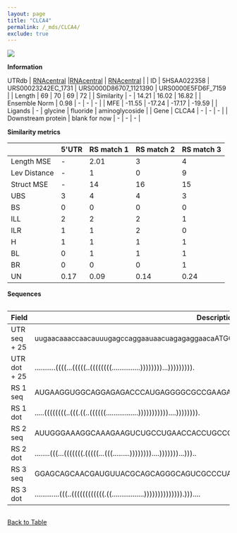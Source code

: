 ```yaml
---
layout: page
title: "CLCA4"
permalink: /_mds/CLCA4/
exclude: true
---
```




![](../../alns_9.28.22/aln_5HSAA022358_0.978.png?raw=true)


**Information**
<div style="overflow-x:auto;" markdown="block>
| | 5'UTR       | RS match 1   | RS match 2  | RS match 3 |
| ---- | ----------- | ----------- | ----------- | ----------- |
| Link | <a href="http://utrdb.ba.itb.cnr.it/getutr/5HSAA022358/1" target="_blank" rel="noopener noreferrer">UTRdb</a>   | <a href="https://rnacentral.org/rna/URS00023242EC/1731" target="_blank" rel="noopener noreferrer">RNAcentral</a>     |<a href="https://rnacentral.org/rna/URS0000D86707/1121390" target="_blank" rel="noopener noreferrer">RNAcentral</a>  | <a href="https://rnacentral.org/rna/URS0000E5FD6F/7159" target="_blank" rel="noopener noreferrer">RNAcentral</a>   |
| ID | 5HSAA022358     | URS00023242EC_1731     | URS0000D86707_1121390     | URS0000E5FD6F_7159     |
| Length | 69     |  70    | 69   |  72    |
| Similarity | - | 14.21 | 16.02 | 16.82 |
| Ensemble Norm | 0.98 | - | - | - |
| MFE | -11.55 | -17.24 | -17.17 | -19.59 |
| Ligands | - | glycine | fluoride | aminoglycoside |
| Gene | CLCA4 | - | - | - |
| Downstream protein | blank for now    |    -    | -  | - |
</div>

**Similarity metrics**

| | 5'UTR       | RS match 1   | RS match 2  | RS match 3 |
| ---- | ----------- | ----------- | ----------- | ----------- |
| Length MSE | - | 2.01 | 3 | 4 |
| Lev Distance | - | 1 | 0 | 9 |
| Struct MSE | - | 14 | 16 | 15 |
| UBS| 3 | 4 | 4 | 3 |
| BS | 0 | 0 | 0 | 0 |
| ILL | 2 | 2 | 2 | 1 |
| ILR | 1 | 1 | 2 | 0 |
| H | 1 | 1 | 1 | 1 |
| BL | 0 | 1 | 1 | 1 |
| BR | 0 | 0 | 0 | 1 |
| UN | 0.17 | 0.09 | 0.14 | 0.24 |

**Sequences**


<div style="overflow-x:auto;">

<table>
<colgroup>
<col width="30%" />
<col width="70%" />
</colgroup>
<thead>
<tr class="header">
<th>Field</th>
<th>Description</th>
</tr>
</thead>
<tbody>
<tr>
<td markdown="span">UTR seq + 25 </td>
<td markdown="span"> uugaacaaaccaacauuugagccaggaauaacuagagaggaacaATGGGGTTATTCAGAGGTTTTGTTT </td>
</tr>
<tr>
<td markdown="span">UTR dot + 25  </td>
<td markdown="span"> ...........((((...(((((..((((((((...............))))))))...))))))))).
</td>
</tr>


<tr>
<td markdown="span">RS 1 seq </td>
<td markdown="span"> AUGAAGGUGGCAGGAGAGACCCAUGAGGGGCGCCGAAGAAGUAAAGCUUUCAGGCUUAGGACUGUCAUCA
</td>
</tr>


<tr>
<td markdown="span">RS 1 dot </td>
<td markdown="span"> .....((((((((..(((.((..((((((.................)))))))))))....)))))))).
</td>
</tr>


<tr>
<td markdown="span">RS 2 seq </td>
<td markdown="span"> AUUGGGAAAGGCAAAGAAGUCUGCCUGAACCACCUGCCCAACGUGCAGGUUGAUGACUUCUACCCCUGC
</td>
</tr>


<tr>
<td markdown="span">RS 2 dot </td>
<td markdown="span"> ........(((...(((((((.(((((...(((.........))))))))....)))))))...)))..
</td>
</tr>


<tr>
<td markdown="span">RS 3 seq </td>
<td markdown="span"> GGAGCAGCAACGAUGUUACGCAGCAGGGCAGUCGCCCUAAAACAAAGUUAGAUGCUUUGCUGUGCGCACAAA
</td>
</tr>


<tr>
<td markdown="span">RS 3 dot </td>
<td markdown="span"> .............(((..((((((((((((.((.................)))))))))))))).)))....
</td>
</tr>

</tbody>
</table>


</div>


[Back to Table](../../display)
